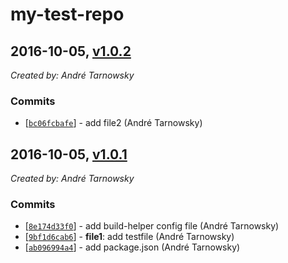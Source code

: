 # my-test-repo 

## 2016-10-05, [v1.0.2](https://github.com/lotterfriends/my-test-repo/releases/tag/1.0.2)

*Created by: André Tarnowsky*

### Commits
  - [[`bc06fcbafe`](https://github.com/lotterfriends/my-test-repo/commit/bc06fcbafe46f66c01bf7a1ebde5a897af40d536)] - add file2 (André Tarnowsky)
## 2016-10-05, [v1.0.1](https://github.com/lotterfriends/my-test-repo/releases/tag/1.0.1)

*Created by: André Tarnowsky*

### Commits
  - [[`8e174d33f0`](https://github.com/lotterfriends/my-test-repo/commit/8e174d33f014be9bdf2271cd2fbe8e7fd92a62ff)] - add build-helper config file (André Tarnowsky)
  - [[`9bf1d6cab6`](https://github.com/lotterfriends/my-test-repo/commit/9bf1d6cab69d2ffef8d7244e0a25c6b2afe54b64)] - **file1**: add testfile (André Tarnowsky)
  - [[`ab096994a4`](https://github.com/lotterfriends/my-test-repo/commit/ab096994a4c2ac1bb3b0851ddc993a460a9d3e15)] - add package.json (André Tarnowsky)
